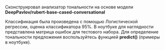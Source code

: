 Сконструировал анализатор тональности на основе модели **DeepPavlov/rubert-base-cased-conversational**

Классификация была произведена с помощью Логистической регрессии, оценка классификатора 95%. В ноутбуке для наглядности представлена матрица ошибок для тестового набора.
Для определение тональности предложения воспользуйтесь функцией **predict()** (примеры в ноутбуке).
